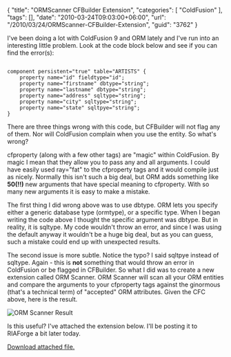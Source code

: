 {
	"title": "ORMScanner CFBuilder Extension",
	"categories": [
		"ColdFusion"
	],
	"tags": [],
	"date": "2010-03-24T09:03:00+06:00",
	"url": "/2010/03/24/ORMScanner-CFBuilder-Extension",
	"guid": "3762"
}

I've been doing a lot with ColdFusion 9 and ORM lately and I've run into an interesting little problem. Look at the code block below and see if you can find the error(s):
<!--more-->
<p/>

<code>
component persistent="true" table="ARTISTS" {
    property name="id" fieldtype="id";
    property name="firstname" dbtype="string";
    property name="lastname" dbtype="string";
    property name="address" sqltype="string";
    property name="city" sqltype="string";
    property name="state" sqltpye="string";
}
</code>

<p/>

There are three things wrong with this code, but CFBuilder will not flag any of them. Nor will ColdFusion complain when you use the entity. So what's wrong? 

<p/>

cfproperty (along with a few other tags) are "magic" within ColdFusion. By magic I mean that they allow you to pass any and all arguments. I could have easily used ray="fat" to the cfproperty tags and it would compile just as nicely. Normally this isn't such a big deal, but ORM adds something like <b>50(!!)</b> new arguments that have special meaning to cfproperty. With so many new arguments it is easy to make a mistake. 

<p/>

The first thing I did wrong above was to use dbtype. ORM lets you specify either a generic database type (ormtype), or a specific type. When I began writing the code above I thought the specific argument was dbtype. But in reality, it is sqltype. My code wouldn't throw an error, and since I was using the default anyway it wouldn't be a huge big deal, but as you can guess, such a mistake could end up with unexpected results.

<p/>

The second issue is more subtle. Notice the typo? I said sqltpye instead of sqltype. Again - this is <b>not</b> something that would throw an error in ColdFusion or be flagged in CFBuilder. So what I did was to create a new extension called ORM Scanner. ORM Scanner will scan all your ORM entities and compare the arguments to your cfproperty tags against the ginormous (that's a technical term) of "accepted" ORM attributes. Given the CFC above, here is the result.

<p/>

<img src="http://www.raymondcamden.com/images/Screen shot 2010-03-24 at 7.54.32 AM.png" title="ORM Scanner Result" />

<p/>

Is this useful? I've attached the extension below. I'll be posting it to RIAForge a bit later today.<p><a href='enclosures/C%3A%5Chosts%5C2009%2Ecoldfusionjedi%2Ecom%5Cenclosures%2FORM%20Scanner%2Ezip'>Download attached file.</a></p>